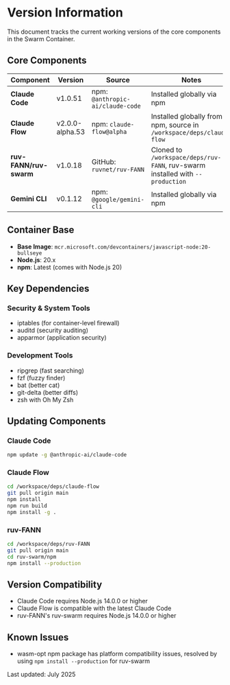# Version Information

This document tracks the current working versions of the core components in the Swarm Container.

## Core Components

| Component | Version | Source | Notes |
|-----------|---------|--------|-------|
| **Claude Code** | v1.0.51 | npm: `@anthropic-ai/claude-code` | Installed globally via npm |
| **Claude Flow** | v2.0.0-alpha.53 | npm: `claude-flow@alpha` | Installed globally from npm, source in `/workspace/deps/claude-flow` |
| **ruv-FANN/ruv-swarm** | v1.0.18 | GitHub: `ruvnet/ruv-FANN` | Cloned to `/workspace/deps/ruv-FANN`, ruv-swarm installed with `--production` |
| **Gemini CLI** | v0.1.12 | npm: `@google/gemini-cli` | Installed globally via npm |

## Container Base

- **Base Image**: `mcr.microsoft.com/devcontainers/javascript-node:20-bullseye`
- **Node.js**: 20.x
- **npm**: Latest (comes with Node.js 20)

## Key Dependencies

### Security & System Tools
- iptables (for container-level firewall)
- auditd (security auditing)
- apparmor (application security)

### Development Tools
- ripgrep (fast searching)
- fzf (fuzzy finder)
- bat (better cat)
- git-delta (better diffs)
- zsh with Oh My Zsh

## Updating Components

### Claude Code
```bash
npm update -g @anthropic-ai/claude-code
```

### Claude Flow
```bash
cd /workspace/deps/claude-flow
git pull origin main
npm install
npm run build
npm install -g .
```

### ruv-FANN
```bash
cd /workspace/deps/ruv-FANN
git pull origin main
cd ruv-swarm/npm
npm install --production
```

## Version Compatibility

- Claude Code requires Node.js 14.0.0 or higher
- Claude Flow is compatible with the latest Claude Code
- ruv-FANN's ruv-swarm requires Node.js 14.0.0 or higher

## Known Issues

- wasm-opt npm package has platform compatibility issues, resolved by using `npm install --production` for ruv-swarm

Last updated: July 2025
